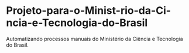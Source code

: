 # Projeto-para-o-Minist-rio-da-Ci-ncia-e-Tecnologia-do-Brasil
Automatizando processos manuais do Ministério da Ciência e Tecnologia do Brasil.
